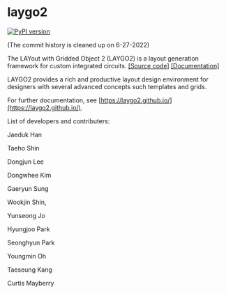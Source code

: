 # laygo2

[![PyPI version](https://badge.fury.io/py/laygo2.svg)](https://badge.fury.io/py/laygo2)

(The commit history is cleaned up on 6-27-2022)

The LAYout with Gridded Object 2 (LAYGO2) is a layout generation framework
for custom integrated circuits. [\[Source code\]](https://github.com/niftylab/laygo2) [\[Documentation\]](https://laygo2.github.io/)


LAYGO2 provides a rich and productive layout design environment for designers
with several advanced concepts such templates and grids.

For further documentation, see [https://laygo2.github.io/](https://laygo2.github.io/).

List of developers and contributers: 

Jaeduk Han

Taeho Shin

Dongjun Lee

Dongwhee Kim

Gaeryun Sung

Wookjin Shin, 

Yunseong Jo

Hyungjoo Park

Seonghyun Park

Youngmin Oh

Taeseung Kang

Curtis Mayberry

